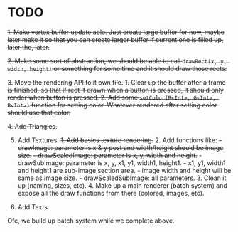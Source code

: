 # TODO

~~1. Make vertex buffer update able. Just create large buffer for now, maybe later make it so that you can create larger buffer if current one is filled up, later tho, later.~~

~~2. Make some sort of abstraction, we should be able to call `drawRect(x, y, width, height)` or something for some time and it should draw those rects.~~

~~3. Move the rendering API to it own file.
    1. Clear up the buffer after a frame is finished, so that if rect if drawn when a button is pressed, it should only render when button is pressed.
    2. Add some `setColor(R<Int>, G<Int>, B<Int>)` function for setting color. Whatever rendered after setting color should use that color.~~

~~4. Add Triangles.~~

5. Add Textures.
    ~~1. Add basics texture rendering.~~
    2. Add functions like:
        ~~- drawImage: parameter is x & y post and width/height should be image size.~~
        ~~- drawScaledImage: parameter is x, y, width and height.~~
        - drawSubImage: parameter is x, y, x1, y1, width1, height1.
            - x1, y1, width1 and height1 are sub-image section area.
            - image width and height will be same as image size.
        - drawScaledSubImage: all parameters.
    3. Clean it up (naming, sizes, etc).
    4. Make up a main renderer (batch system) and expose all the draw functions from there (colored, images, etc).

6. Add Texts.

Ofc, we build up batch system while we complete above.